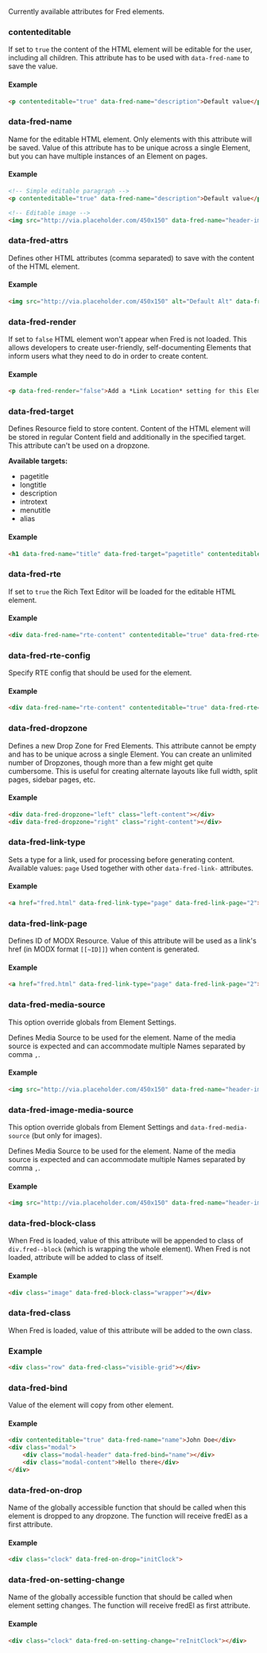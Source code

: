 Currently available attributes for Fred elements.

### contenteditable
If set to `true` the content of the HTML element will be editable for the user, including all children.
This attribute has to be used with `data-fred-name` to save the value.

#### Example
```html
<p contenteditable="true" data-fred-name="description">Default value</p>
```

### data-fred-name
Name for the editable HTML element. Only elements with this attribute will be saved.
Value of this attribute has to be unique across a single Element, but you can have multiple instances of an Element on pages.

#### Example
```html
<!-- Simple editable paragraph -->
<p contenteditable="true" data-fred-name="description">Default value</p>

<!-- Editable image -->
<img src="http://via.placeholder.com/450x150" data-fred-name="header-image">
```

### data-fred-attrs
Defines other HTML attributes (comma separated) to save with the content of the HTML element. 

#### Example
```html
<img src="http://via.placeholder.com/450x150" alt="Default Alt" data-fred-name="header-image" data-fred-attrs="alt">
```

### data-fred-render
If set to `false` HTML element won't appear when Fred is not loaded. This allows developers to create user-friendly, self-documenting Elements that inform users what they need to do in order to create content.

#### Example
```html
<p data-fred-render="false">Add a *Link Location* setting for this Element to make the button appear. (This will be visible only when Fred is used to create content.)</p>
```

### data-fred-target
Defines Resource field to store content. Content of the HTML element will be stored in regular Content field and additionally in the specified target. This attribute can't be used on a dropzone. 

**Available targets:**

 - pagetitle
 - longtitle
 - description
 - introtext
 - menutitle
 - alias

#### Example
```html
<h1 data-fred-name="title" data-fred-target="pagetitle" contenteditable="true">Default Page Title</h1>
```

### data-fred-rte
If set to `true` the Rich Text Editor will be loaded for the editable HTML element.

#### Example
```html
<div data-fred-name="rte-content" contenteditable="true" data-fred-rte="true">Default Content</div>
```

### data-fred-rte-config
Specify RTE config that should be used for the element.

#### Example
```html
<div data-fred-name="rte-content" contenteditable="true" data-fred-rte="true" data-fred-rte-config="simple">Default Content</div>
```

### data-fred-dropzone
Defines a new Drop Zone for Fred Elements. This attribute cannot be empty and has to be unique across a single Element. You can create an unlimited number of Dropzones, though more than a few might get quite cumbersome. This is useful for creating alternate layouts like full width, split pages, sidebar pages, etc.

#### Example
```html
<div data-fred-dropzone="left" class="left-content"></div>
<div data-fred-dropzone="right" class="right-content"></div>
```

### data-fred-link-type
Sets a type for a link, used for processing before generating content. Available values: `page`
Used together with other `data-fred-link-` attributes.

#### Example
```html
<a href="fred.html" data-fred-link-type="page" data-fred-link-page="2">Fred</a>
```

### data-fred-link-page
Defines ID of MODX Resource. Value of this attribute will be used as a link's href (in MODX format `[[~ID]]`) when content is generated.

#### Example
```html
<a href="fred.html" data-fred-link-type="page" data-fred-link-page="2">Fred</a>
```

### data-fred-media-source
This option override globals from Element Settings.

Defines Media Source to be used for the element. Name of the media source is expected and can accommodate multiple Names separated by comma `,`.

#### Example
```html
<img src="http://via.placeholder.com/450x150" data-fred-name="header-image" data-fred-media-source="Assets,Images">
```

### data-fred-image-media-source
This option override globals from Element Settings and `data-fred-media-source` (but only for images).

Defines Media Source to be used for the element. Name of the media source is expected and can accommodate multiple Names separated by comma `,`.

#### Example
```html
<img src="http://via.placeholder.com/450x150" data-fred-name="header-image" data-fred-image-media-source="Assets,Images">
```

### data-fred-block-class
When Fred is loaded, value of this attribute will be appended to class of `div.fred--block` (which is wrapping the whole element). When Fred is not loaded, attribute will be added to class of itself. 

#### Example
```html
<div class="image" data-fred-block-class="wrapper"></div>
```

### data-fred-class
When Fred is loaded, value of this attribute will be added to the own class.

### Example
```html
<div class="row" data-fred-class="visible-grid"></div>
```

### data-fred-bind
Value of the element will copy from other element.

#### Example
```html
<div contenteditable="true" data-fred-name="name">John Doe</div>
<div class="modal">
    <div class="modal-header" data-fred-bind="name"></div>
    <div class="modal-content">Hello there</div>
</div>
```

### data-fred-on-drop
Name of the globally accessible function that should be called when this element is dropped to any dropzone. The function will receive fredEl as a first attribute.

#### Example
```html
<div class="clock" data-fred-on-drop="initClock">
```

### data-fred-on-setting-change
Name of the globally accessible function that should be called when element setting changes. The function will receive fredEl as first attribute.

#### Example
```html
<div class="clock" data-fred-on-setting-change="reInitClock"></div>
```